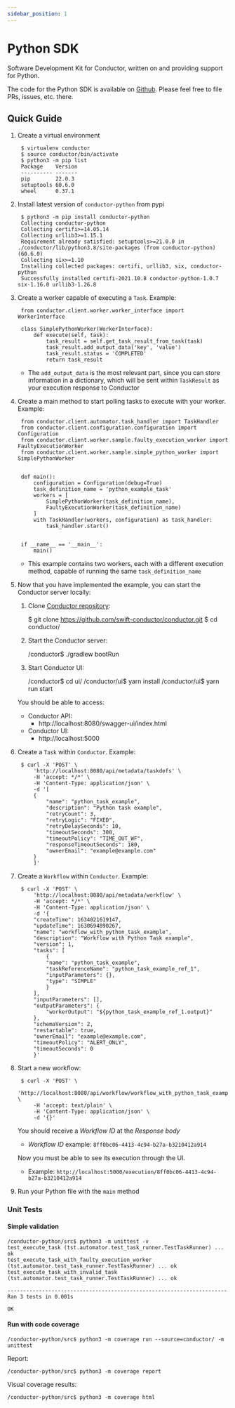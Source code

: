 ```yaml
---
sidebar_position: 1
---
```


# Python SDK

Software Development Kit for Conductor, written on and providing support for Python.

The code for the Python SDK is available on [Github](https://github.com/conductor-sdk/conductor-python). Please feel free to file PRs, issues, etc. there.

## Quick Guide

1. Create a virtual environment

        $ virtualenv conductor
        $ source conductor/bin/activate
        $ python3 -m pip list
        Package    Version
        ---------- -------
        pip        22.0.3
        setuptools 60.6.0
        wheel      0.37.1

2. Install latest version of `conductor-python` from pypi

        $ python3 -m pip install conductor-python
        Collecting conductor-python
        Collecting certifi>=14.05.14
        Collecting urllib3>=1.15.1
        Requirement already satisfied: setuptools>=21.0.0 in ./conductor/lib/python3.8/site-packages (from conductor-python) (60.6.0)
        Collecting six>=1.10
        Installing collected packages: certifi, urllib3, six, conductor-python
        Successfully installed certifi-2021.10.8 conductor-python-1.0.7 six-1.16.0 urllib3-1.26.8

3. Create a worker capable of executing a `Task`. Example:

        from conductor.client.worker.worker_interface import WorkerInterface

        class SimplePythonWorker(WorkerInterface):
            def execute(self, task):
                task_result = self.get_task_result_from_task(task)
                task_result.add_output_data('key', 'value')
                task_result.status = 'COMPLETED'
                return task_result


    * The `add_output_data` is the most relevant part, since you can store information in a dictionary, which will be sent within `TaskResult` as your execution response to Conductor

4. Create a main method to start polling tasks to execute with your worker. Example:

        from conductor.client.automator.task_handler import TaskHandler
        from conductor.client.configuration.configuration import Configuration
        from conductor.client.worker.sample.faulty_execution_worker import FaultyExecutionWorker
        from conductor.client.worker.sample.simple_python_worker import SimplePythonWorker


        def main():
            configuration = Configuration(debug=True)
            task_definition_name = 'python_example_task'
            workers = [
                SimplePythonWorker(task_definition_name),
                FaultyExecutionWorker(task_definition_name)
            ]
            with TaskHandler(workers, configuration) as task_handler:
                task_handler.start()


        if __name__ == '__main__':
            main()
    
    * This example contains two workers, each with a different execution method, capable of running the same `task_definition_name`

5. Now that you have implemented the example, you can start the Conductor server locally:
      1. Clone [Conductor repository](https://github.com/swift-conductor/conductor):

            $ git clone https://github.com/swift-conductor/conductor.git
            $ cd conductor/

      2. Start the Conductor server:
        
            /conductor$ ./gradlew bootRun
        
      3. Start Conductor UI:

            /conductor$ cd ui/
            /conductor/ui$ yarn install
            /conductor/ui$ yarn run start

      You should be able to access:
      * Conductor API:
        * http://localhost:8080/swagger-ui/index.html
      * Conductor UI:
        * http://localhost:5000

6. Create a `Task` within `Conductor`. Example:

        $ curl -X 'POST' \
            'http://localhost:8080/api/metadata/taskdefs' \
            -H 'accept: */*' \
            -H 'Content-Type: application/json' \
            -d '[
            {
                "name": "python_task_example",
                "description": "Python task example",
                "retryCount": 3,
                "retryLogic": "FIXED",
                "retryDelaySeconds": 10,
                "timeoutSeconds": 300,
                "timeoutPolicy": "TIME_OUT_WF",
                "responseTimeoutSeconds": 180,
                "ownerEmail": "example@example.com"
            }
            ]'

7. Create a `Workflow` within `Conductor`. Example:

        $ curl -X 'POST' \
            'http://localhost:8080/api/metadata/workflow' \
            -H 'accept: */*' \
            -H 'Content-Type: application/json' \
            -d '{
            "createTime": 1634021619147,
            "updateTime": 1630694890267,
            "name": "workflow_with_python_task_example",
            "description": "Workflow with Python Task example",
            "version": 1,
            "tasks": [
                {
                "name": "python_task_example",
                "taskReferenceName": "python_task_example_ref_1",
                "inputParameters": {},
                "type": "SIMPLE"
                }
            ],
            "inputParameters": [],
            "outputParameters": {
                "workerOutput": "${python_task_example_ref_1.output}"
            },
            "schemaVersion": 2,
            "restartable": true,
            "ownerEmail": "example@example.com",
            "timeoutPolicy": "ALERT_ONLY",
            "timeoutSeconds": 0
            }'

8. Start a new workflow:

        $ curl -X 'POST' \
            'http://localhost:8080/api/workflow/workflow_with_python_task_example' \
            -H 'accept: text/plain' \
            -H 'Content-Type: application/json' \
            -d '{}'

    You should receive a *Workflow ID* at the *Response body*
    * *Workflow ID* example: `8ff0bc06-4413-4c94-b27a-b3210412a914`
    
    Now you must be able to see its execution through the UI.
    * Example: `http://localhost:5000/execution/8ff0bc06-4413-4c94-b27a-b3210412a914`

9. Run your Python file with the `main` method

### Unit Tests

#### Simple validation

```shell
/conductor-python/src$ python3 -m unittest -v
test_execute_task (tst.automator.test_task_runner.TestTaskRunner) ... ok
test_execute_task_with_faulty_execution_worker (tst.automator.test_task_runner.TestTaskRunner) ... ok
test_execute_task_with_invalid_task (tst.automator.test_task_runner.TestTaskRunner) ... ok

----------------------------------------------------------------------
Ran 3 tests in 0.001s

OK
```

#### Run with code coverage

```shell
/conductor-python/src$ python3 -m coverage run --source=conductor/ -m unittest
```

Report:

```shell
/conductor-python/src$ python3 -m coverage report
```

Visual coverage results:

```shell
/conductor-python/src$ python3 -m coverage html
```

